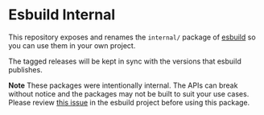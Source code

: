 # Esbuild Internal

This repository exposes and renames the `internal/` package of [esbuild](https://github.com/evanw/esbuild) so you can use them in your own project.

The tagged releases will be kept in sync with the versions that esbuild publishes.

**Note** These packages were intentionally internal. The APIs can break without notice and the packages may not be built to suit your use cases. Please review [this issue](https://github.com/evanw/esbuild/issues/201) in the esbuild project before using this package.
